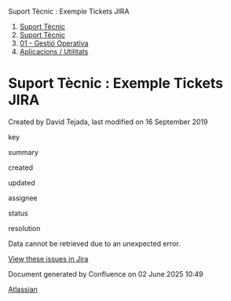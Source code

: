 Suport Tècnic : Exemple Tickets JIRA  

1.  [Suport Tècnic](index.md)
2.  [Suport Tècnic](13893782.md)
3.  [01 - Gestió Operativa](26313391.md)
4.  [Aplicacions / Utilitats](41517088.md)

Suport Tècnic : Exemple Tickets JIRA
====================================

Created by David Tejada, last modified on 16 September 2019

key

summary

created

updated

assignee

status

resolution

Data cannot be retrieved due to an unexpected error.

[View these issues in Jira](https://contacte.aoc.cat/secure/IssueNavigator.jspa?reset=true&jqlQuery=project+%3D+SIS+AND+labels+in+%28ora12%2C+bdd%29++&src=confmacro)

Document generated by Confluence on 02 June 2025 10:49

[Atlassian](http://www.atlassian.com/)
